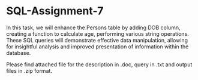 # SQL-Assignment-7
In this task, we will enhance the Persons table by adding DOB column, creating a function to calculate age,
performing various string operations. These SQL queries will demonstrate effective data manipulation, 
allowing for insightful analysis and improved presentation of information within the database.

Please find attached file for the description in .doc, query in .txt and output files in .zip format.
